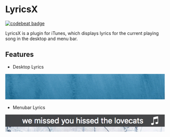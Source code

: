 # LyricsX

[![codebeat badge](https://codebeat.co/badges/12718a7c-04f1-465d-a520-5525788f4fba)](https://codebeat.co/projects/github-com-xqs6lb3a-lyricsx-master)

LyricsX is a plugin for iTunes, which displays lyrics for the current playing song in the desktop and menu bar.

## Features

- Desktop Lyrics

![desktop_lyrics](docs/img/desktop_lyrics.gif)

- Menubar Lyrics

![](docs/img/menubar_lyrics.png)
